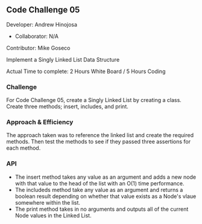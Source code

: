 ## Code Challenge 05

Developer: Andrew Hinojosa

- Collaborator: N/A

Contributor: Mike Goseco

Implement a Singly Linked List Data Structure

Actual Time to complete: 2 Hours White Board / 5 Hours Coding

### Challenge
For Code Challenge 05, create a Singly Linked List by creating a class. Create three methods; insert, includes, and print.

### Approach & Efficiency
The approach taken was to reference the linked list and create the required methods. Then test the methods to see if they passed three assertions for each method.

### API
- The insert method takes any value as an argument and adds a new node with that value to the head of the list with an O(1) time performance.
- The includeds method take any value as an argument and returns a boolean result depending on whether that value exists as a Node's vlaue somewhere within the list.
- The print method takes in no arguments and outputs all of the current Node values in the Linked List.